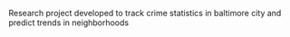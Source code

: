 Research project developed to track crime statistics in baltimore city and predict trends in neighborhoods
